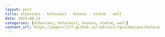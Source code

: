 ```yaml
---
layout: post
title: albanians · holocaust · kosovo · statue · wall
date: 2023-08-23
categories: [albanians, holocaust, kosovo, statue, wall]
content_url: https://papercliff.github.io/redirect/?q=albanians+holocaust+kosovo+statue+wall&tbs=cdr:1,cd_min:8/22/2023,cd_max:8/24/2023
---
```


